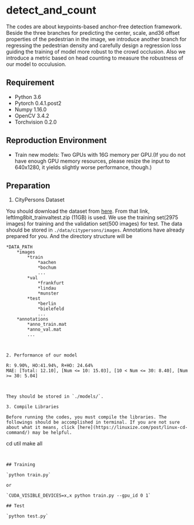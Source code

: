 # detect_and_count
The codes are about keypoints-based anchor-free detection framework. Beside the three branches for predicting the center, scale, and36
offset properties of the pedestrian in the image, we introduce another branch for regressing the pedestrian density and carefully design a regression loss guiding the training of model more robust to the crowd occlusion. Also we introduce a metric based on head counting to measure the robustness of our model to occulusion.

## Requirement
* Python 3.6
* Pytorch 0.4.1.post2
* Numpy 1.16.0
* OpenCV 3.4.2
* Torchvision 0.2.0

## Reproduction Environment
* Train new models: Two GPUs with 16G memory per GPU.(If you do not have enough GPU memory resources, please resize the input to 640x1280, it yields slightly worse performance, though.)



## Preparation
1. CityPersons Dataset

You should download the dataset from [here](https://www.cityscapes-dataset.com/downloads/). From that link, leftImg8bit_trainvaltest.zip (11GB) is used. We use the training set(2975 images) for training and the validation set(500 images) for test. The data should be stored in `./data/citypersons/images`. Annotations have already prepared for you. And the directory structure will be 
```
*DATA_PATH
	*images
		*train
			*aachen
			*bochum
			...
		*val
			*frankfurt
			*lindau
			*munster
		*test
			*berlin
			*bielefeld
			...
	*annotations
		*anno_train.mat
		*anno_val.mat
		...



2. Performance of our model

R: 9.90%, HO:41.94%, R+HO: 24.64%
MAE: [Total: 12.10], [Num <= 10: 15.03], [10 < Num <= 30: 8.40], [Num >= 30: 5.04]



They should be stored in `./models/`.

3. Compile Libraries

Before running the codes, you must compile the libraries. The followings should be accomplished in terminal. If you are not sure about what it means, click [here](https://linuxize.com/post/linux-cd-command/) may be helpful.

```
cd util
make all
```


## Training

`python train.py`

or

`CUDA_VISIBLE_DEVICES=x,x python train.py --gpu_id 0 1`

## Test

`python test.py`

